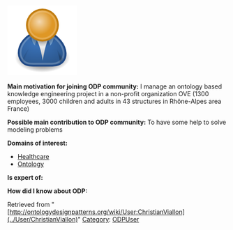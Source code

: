 [![Image:ODPUser.png](../images/a/a6/ODPUser.png)](../Image/ODPUser.png "Image:ODPUser.png")




  





__Main motivation for joining ODP community:__ I manage an ontology based knowledge engineering project in a non-profit organization OVE (1300 employees, 3000 children and adults in 43 structures in Rhône-Alpes area France)


__Possible main contribution to ODP community:__ To have some help to solve modeling problems


__Domains of interest:__



* [Healthcare](../Community/Healthcare "Community:Healthcare")
* [Ontology](../Community/Ontology-based_models "Community:Ontology")


__Is expert of:__


  

__How did I know about ODP:__






Retrieved from "[http://ontologydesignpatterns.org/wiki/User:ChristianViallon](../User/ChristianViallon)"
 [Category](http://ontologydesignpatterns.org/wiki/Special:Categories "Special:Categories"): [ODPUser](../Category/ODPUser "Category:ODPUser")